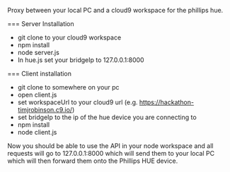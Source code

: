 Proxy between your local PC and a cloud9 workspace for the phillips hue. 

=== Server Installation
- git clone to your cloud9 workspace
- npm install
- node server.js
- In hue.js set your bridgeIp to 127.0.0.1:8000 

=== Client installation
- git clone to somewhere on your pc
- open client.js
- set workspaceUrl to your cloud9 url (e.g. https://hackathon-timjrobinson.c9.io/)
- set bridgeIp to the ip of the hue device you are connecting to
- npm install
- node client.js

Now you should be able to use the API in your node workspace and all requests will go to 127.0.0.1:8000 which will send them to your local PC which will then forward them onto the Phillips HUE device. 
